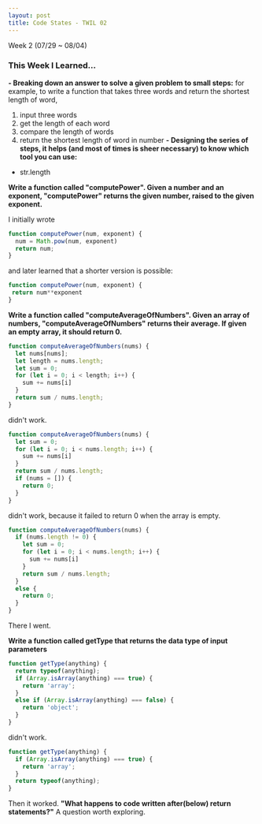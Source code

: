 ```yaml
---
layout: post
title: Code States - TWIL 02
---
```


Week 2 (07/29 ~ 08/04)
### This Week I Learned...

**- Breaking down an answer to solve a given problem to small steps:**
for example, to write a function that takes three words and return the shortest length of word,
  1) input three words
  2) get the length of each word
  3) compare the length of words
  4) return the shortest length of word in number
**- Designing the series of steps, it helps (and most of times is sheer necessary) to know which tool you can use:**
- str.length

**Write a function called "computePower". 
Given a number and an exponent, "computePower" returns the given number, raised to the given exponent.**

I initially wrote
```JavaScript
function computePower(num, exponent) {
  num = Math.pow(num, exponent)
  return num;
}
```
and later learned that a shorter version is possible:
```JavaScript
function computePower(num, exponent) {
 return num**exponent
}
```

**Write a function called "computeAverageOfNumbers". 
Given an array of numbers, "computeAverageOfNumbers" returns their average.
If given an empty array, it should return 0.**

```JavaScript
function computeAverageOfNumbers(nums) {
  let nums[nums];
  let length = nums.length;
  let sum = 0;
  for (let i = 0; i < length; i++) {
    sum += nums[i]
  }
  return sum / nums.length;
}
```
didn't work.

```JavaScript
function computeAverageOfNumbers(nums) {
  let sum = 0;
  for (let i = 0; i < nums.length; i++) {
    sum += nums[i]
  }
  return sum / nums.length;
  if (nums = []) {
    return 0;
  }
}
```
didn't work, because it failed to return 0 when the array is empty.

```JavaScript
function computeAverageOfNumbers(nums) {
  if (nums.length != 0) {
    let sum = 0;
    for (let i = 0; i < nums.length; i++) {
      sum += nums[i]
    }
    return sum / nums.length;
  }
  else {
    return 0;
  }
}
```
There I went.

**Write a function called getType that returns the data type of input parameters**

```JavaScript
function getType(anything) {
  return typeof(anything);
  if (Array.isArray(anything) === true) {
    return 'array';
  }
  else if (Array.isArray(anything) === false) {
    return 'object';
  }
}
```
didn't work.

```JavaScript
function getType(anything) {
  if (Array.isArray(anything) === true) {
    return 'array';
  }
  return typeof(anything);
}
```
Then it worked. 
**"What happens to code written after(below) return statements?"** A question worth exploring.
